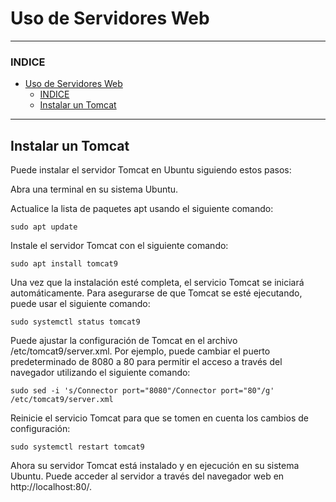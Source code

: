 # Uso de Servidores Web

---

### INDICE

- [Uso de Servidores Web](#uso-de-servidores-web)
    - [INDICE](#indice)
  - [Instalar un Tomcat](#instalar-un-tomcat)

---

## Instalar un Tomcat

Puede instalar el servidor Tomcat en Ubuntu siguiendo estos pasos:

Abra una terminal en su sistema Ubuntu.

Actualice la lista de paquetes apt usando el siguiente comando:

```
sudo apt update
```
Instale el servidor Tomcat con el siguiente comando:
```
sudo apt install tomcat9
```
Una vez que la instalación esté completa, el servicio Tomcat se iniciará automáticamente. Para asegurarse de que Tomcat se esté ejecutando, puede usar el siguiente comando:

```
sudo systemctl status tomcat9
```
Puede ajustar la configuración de Tomcat en el archivo /etc/tomcat9/server.xml. Por ejemplo, puede cambiar el puerto predeterminado de 8080 a 80 para permitir el acceso a través del navegador utilizando el siguiente comando:

```
sudo sed -i 's/Connector port="8080"/Connector port="80"/g' /etc/tomcat9/server.xml
```

Reinicie el servicio Tomcat para que se tomen en cuenta los cambios de configuración:
```
sudo systemctl restart tomcat9
```
Ahora su servidor Tomcat está instalado y en ejecución en su sistema Ubuntu. Puede acceder al servidor a través del navegador web en http://localhost:80/.